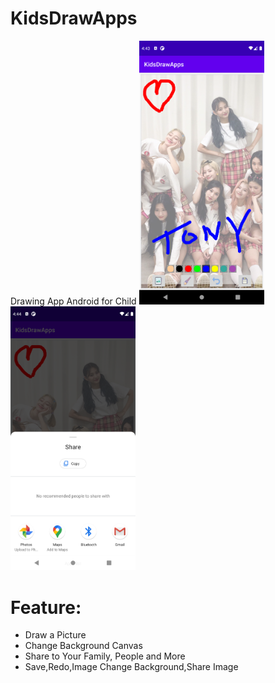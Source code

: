 # KidsDrawApps
Drawing App Android for Child <img src="https://raw.githubusercontent.com/tonyhart7/KidsDrawApps/assets/test1.png" alt="drawing" width="200"/> <img src="https://raw.githubusercontent.com/tonyhart7/KidsDrawApps/assets/test2.png" alt="drawing" width="200"/>


# Feature:
- Draw a Picture 
- Change Background Canvas 
- Share to Your Family, People and More 
- Save,Redo,Image Change Background,Share Image 
